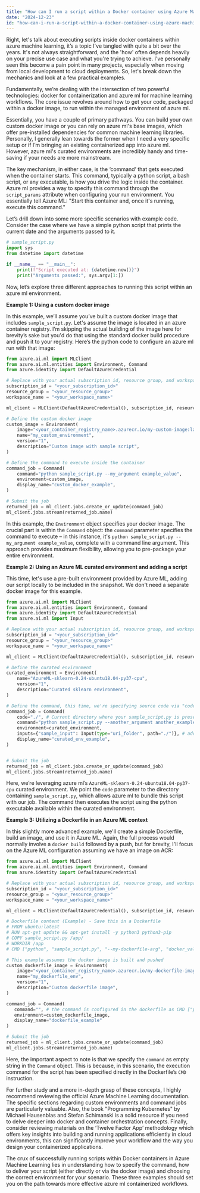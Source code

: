 ```yaml
---
title: "How can I run a script within a Docker container using Azure Machine Learning?"
date: "2024-12-23"
id: "how-can-i-run-a-script-within-a-docker-container-using-azure-machine-learning"
---
```


Right, let's talk about executing scripts inside docker containers within azure machine learning, it’s a topic I've tangled with quite a bit over the years. It's not always straightforward, and the 'how' often depends heavily on your precise use case and what you're trying to achieve. I've personally seen this become a pain point in many projects, especially when moving from local development to cloud deployments. So, let's break down the mechanics and look at a few practical examples.

Fundamentally, we’re dealing with the intersection of two powerful technologies: docker for containerization and azure ml for machine learning workflows. The core issue revolves around how to get your code, packaged within a docker image, to run within the managed environment of azure ml.

Essentially, you have a couple of primary pathways. You can build your own custom docker image or you can rely on azure ml's base images, which offer pre-installed dependencies for common machine learning libraries. Personally, I generally lean towards the former when I need a very specific setup or if I’m bringing an existing containerized app into azure ml. However, azure ml's curated environments are incredibly handy and time-saving if your needs are more mainstream.

The key mechanism, in either case, is the ‘command’ that gets executed when the container starts. This command, typically a python script, a bash script, or any executable, is how you drive the logic inside the container. Azure ml provides a way to specify this command through the `script_params` attribute when configuring your run environment. You essentially tell Azure ML: "Start this container and, once it's running, execute this command."

Let’s drill down into some more specific scenarios with example code. Consider the case where we have a simple python script that prints the current date and the arguments passed to it.

```python
# sample_script.py
import sys
from datetime import datetime

if __name__ == "__main__":
    print(f"Script executed at: {datetime.now()}")
    print("Arguments passed:", sys.argv[1:])
```

Now, let’s explore three different approaches to running this script within an azure ml environment.

**Example 1: Using a custom docker image**

In this example, we’ll assume you’ve built a custom docker image that includes `sample_script.py`. Let's assume the image is located in an azure container registry. I’m skipping the actual building of the image here for brevity’s sake but you'd do that using the standard docker build procedure and push it to your registry.
Here’s the python code to configure an azure ml run with that image:

```python
from azure.ai.ml import MLClient
from azure.ai.ml.entities import Environment, Command
from azure.identity import DefaultAzureCredential

# Replace with your actual subscription id, resource group, and workspace name
subscription_id = "<your_subscription_id>"
resource_group = "<your_resource_group>"
workspace_name = "<your_workspace_name>"

ml_client = MLClient(DefaultAzureCredential(), subscription_id, resource_group, workspace_name)

# Define the custom docker image
custom_image = Environment(
    image="<your_container_registry_name>.azurecr.io/my-custom-image:latest",
    name="my_custom_environment",
    version="1",
    description="Custom image with sample script",
)

# Define the command to execute inside the container
command_job = Command(
    command="python sample_script.py --my_argument example_value",
    environment=custom_image,
    display_name="custom_docker_example",
)

# Submit the job
returned_job = ml_client.jobs.create_or_update(command_job)
ml_client.jobs.stream(returned_job.name)
```

In this example, the `Environment` object specifies your docker image. The crucial part is within the `Command` object: the `command` parameter specifies the command to execute – in this instance, it's `python sample_script.py --my_argument example_value`, complete with a command line argument. This approach provides maximum flexibility, allowing you to pre-package your entire environment.

**Example 2: Using an Azure ML curated environment and adding a script**

This time, let's use a pre-built environment provided by Azure ML, adding our script locally to be included in the snapshot. We don't need a separate docker image for this example.

```python
from azure.ai.ml import MLClient
from azure.ai.ml.entities import Environment, Command
from azure.identity import DefaultAzureCredential
from azure.ai.ml import Input

# Replace with your actual subscription id, resource group, and workspace name
subscription_id = "<your_subscription_id>"
resource_group = "<your_resource_group>"
workspace_name = "<your_workspace_name>"

ml_client = MLClient(DefaultAzureCredential(), subscription_id, resource_group, workspace_name)

# Define the curated environment
curated_environment = Environment(
    name="AzureML-sklearn-0.24-ubuntu18.04-py37-cpu",
    version="1",
    description="Curated sklearn environment",
)

# Define the command, this time, we're specifying source code via "code"
command_job = Command(
    code="./", # Current directory where your sample_script.py is present
    command="python sample_script.py --another_argument another_example",
    environment=curated_environment,
    inputs={"sample_input": Input(type="uri_folder", path="./")}, # add current dir to inputs for script access
    display_name="curated_env_example",
)


# Submit the job
returned_job = ml_client.jobs.create_or_update(command_job)
ml_client.jobs.stream(returned_job.name)
```

Here, we’re leveraging azure ml’s `AzureML-sklearn-0.24-ubuntu18.04-py37-cpu` curated environment. We point the `code` parameter to the directory containing `sample_script.py`, which allows azure ml to bundle this script with our job. The command then executes the script using the python executable available within the curated environment.

**Example 3: Utilizing a Dockerfile in an Azure ML context**

In this slightly more advanced example, we'll create a simple Dockerfile, build an image, and use it in Azure ML. Again, the full process would normally involve a `docker build` followed by a push, but for brevity, I'll focus on the Azure ML configuration assuming we have an image on ACR:

```python
from azure.ai.ml import MLClient
from azure.ai.ml.entities import Environment, Command
from azure.identity import DefaultAzureCredential

# Replace with your actual subscription id, resource group, and workspace name
subscription_id = "<your_subscription_id>"
resource_group = "<your_resource_group>"
workspace_name = "<your_workspace_name>"

ml_client = MLClient(DefaultAzureCredential(), subscription_id, resource_group, workspace_name)

# Dockerfile content (Example) - Save this in a Dockerfile
# FROM ubuntu:latest
# RUN apt-get update && apt-get install -y python3 python3-pip
# COPY sample_script.py /app/
# WORKDIR /app
# CMD ["python", "sample_script.py", "--my-dockerfile-arg", "docker_value"]

# This example assumes the docker image is built and pushed
custom_dockerfile_image = Environment(
    image="<your_container_registry_name>.azurecr.io/my-dockerfile-image:latest",
    name="my_dockerfile_env",
    version="1",
    description="Custom dockerfile image",
)

command_job = Command(
   command="", # the command is configured in the dockerfile as CMD ["python", "sample_script.py" ...]
   environment=custom_dockerfile_image,
   display_name="dockerfile_example"
)

# Submit the job
returned_job = ml_client.jobs.create_or_update(command_job)
ml_client.jobs.stream(returned_job.name)
```
Here, the important aspect to note is that we specify the `command` as empty string in the `Command` object. This is because, in this scenario, the execution command for the script has been specified directly in the Dockerfile’s `CMD` instruction.

For further study and a more in-depth grasp of these concepts, I highly recommend reviewing the official Azure Machine Learning documentation. The specific sections regarding custom environments and command jobs are particularly valuable. Also, the book "Programming Kubernetes" by Michael Hausenblas and Stefan Schimanski is a solid resource if you need to delve deeper into docker and container orchestration concepts. Finally, consider reviewing materials on the ‘Twelve Factor App’ methodology which offers key insights into building and running applications efficiently in cloud environments, this can significantly improve your workflow and the way you design your containerized applications.

The crux of successfully running scripts within Docker containers in Azure Machine Learning lies in understanding how to specify the command, how to deliver your script (either directly or via the docker image) and choosing the correct environment for your scenario. These three examples should set you on the path towards more effective azure ml containerized workflows.
